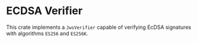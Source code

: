 # ECDSA Verifier

This crate implements a `JwsVerifier` capable of verifying EcDSA signatures with algorithms `ES256` and `ES256K`.
